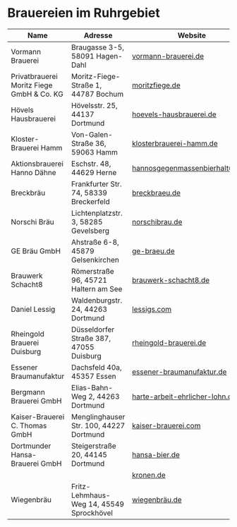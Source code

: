 # Brauereien im Ruhrgebiet

| Name                  | Adresse               | Website               | Instagram             |
|-----------------------|-----------------------|-----------------------|-----------------------|
| Vormann Brauerei      | Braugasse 3-5, 58091 Hagen-Dahl | [vormann-brauerei.de](https://www.vormann-brauerei.de/) | [@vormann_brauerei](https://instagram.com/vormann_brauerei) |
| Privatbrauerei Moritz Fiege GmbH & Co. KG | Moritz-Fiege-Straße 1, 44787 Bochum | [moritzfiege.de](https://moritzfiege.de/) | [@moritzfiegebrauerei](https://instagram.com/moritzfiegebrauerei) |
| Hövels Hausbrauerei | Hövelsstr. 25, 44137 Dortmund | [hoevels-hausbrauerei.de](https://www.hoevels-hausbrauerei.de/) | [@hoevels](https://instagram.com/hoevels) [@hoevels.hausbrauerei](https://instagram.com/hoevels.hausbrauerei) |
| Kloster-Brauerei Hamm | Von-Galen-Straße 36, 59063 Hamm | [klosterbrauerei-hamm.de](https://www.klosterbrauerei-hamm.de/) | [@kloster_brauerei_hamm](https://instagram.com/kloster_brauerei_hamm) |
| Aktionsbrauerei Hanno Dähne | Eschstr. 48, 44629 Herne | [hannosgegenmassenbierhaltung.de](https://www.hannosgegenmassenbierhaltung.de/) | [@hannosbier](https://www.instagram.com/hannosbier/) |
| Breckbräu | Frankfurter Str. 74, 58339 Breckerfeld | [breckbraeu.de](http://www.breckbraeu.de/) | [@breckbraeu2018](https://instagram.com/breckbraeu2018) |
| Norschi Bräu | Lichtenplatzstr. 3, 58285 Gevelsberg | [norschibrau.de](https://www.norschibrau.de/) | [@norschibrau](https://instagram.com/norschibrau) |
| GE Bräu GmbH | Ahstraße 6-8, 45879 Gelsenkirchen | [ge-braeu.de](https://ge-braeu.de/) | [@ge.braeu](https://instagram.com/ge.braeu) |
| Brauwerk Schacht8 | Römerstraße 96, 45721 Haltern am See | [brauwerk-schacht8.de](https://brauwerk-schacht8.de/) | [@brauwerk_schacht8](https://instagram.com/brauwerk_schacht8) |
| Daniel Lessig | Waldenburgstr. 24, 44263 Dortmund | [lessigs.com](https://lessigs.com/) | [@lessigs_brauwerkstatt](https://instagram.com/lessigs_brauwerkstatt) |
| Rheingold Brauerei Duisburg | Düsseldorfer Straße 387, 47055 Duisburg | [rheingold-brauerei.de](http://rheingold-brauerei.de/) | [@rheingoldbrauerei](https://instagram.com/rheingoldbrauerei) |
| Essener Braumanufaktur | Dachsfeld 40a, 45357 Essen | [essener-braumanufaktur.de](https://essener-braumanufaktur.de/) | [@ebm_bier](https://instagram.com/ebm_bier) |
| Bergmann Brauerei GmbH | Elias-Bahn-Weg 2, 44263 Dortmund | [harte-arbeit-ehrlicher-lohn.de](https://harte-arbeit-ehrlicher-lohn.de/) | [@bergmann.brauerei](https://instagram.com/bergmann.brauerei) |
| Kaiser-Brauerei C. Thomas GmbH | Menglinghauser Str. 100, 44227 Dortmund | [kaiser-brauerei.com](https://kaiser-brauerei.com) | [@kaiserbrauereidortmund](https://instagram.com/kaiserbrauereidortmund) |
| Dortmunder Hansa-Brauerei GmbH | Steigerstraße 20, 44145 Dortmund | [hansa-bier.de](https://www.hansa-bier.de) ||
||| [kronen.de](https://www.kronen.de/) | [@dortmunder.kronen](https://instagram.com/dortmunder.kronen) |
| Wiegenbräu| Fritz-Lehmhaus-Weg 14, 45549 Sprockhövel | [wiegenbräu.de](https://www.xn--wiegenbru-22a.de/) ||
